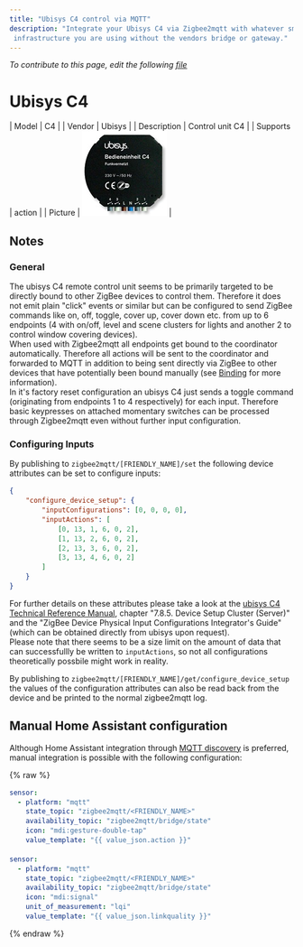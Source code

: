 ```yaml
---
title: "Ubisys C4 control via MQTT"
description: "Integrate your Ubisys C4 via Zigbee2mqtt with whatever smart home
 infrastructure you are using without the vendors bridge or gateway."
---
```


*To contribute to this page, edit the following
[file](https://github.com/Koenkk/zigbee2mqtt.io/blob/master/docs/devices/C4.md)*

# Ubisys C4

| Model | C4  |
| Vendor  | Ubisys  |
| Description | Control unit C4 |
| Supports | action |
| Picture | ![Ubisys C4](../images/devices/C4.jpg) |

## Notes

### General
The ubisys C4 remote control unit seems to be primarily targeted to be directly bound to other ZigBee devices to control them. Therefore it does not emit plain "click" events or similar but can be configured to send ZigBee commands like on, off, toggle, cover up, cover down etc. from up to 6 endpoints (4 with on/off, level and scene clusters for lights and another 2 to control window covering devices).  
When used with Zigbee2mqtt all endpoints get bound to the coordinator automatically. Therefore all actions will be sent to the coordinator and forwarded to MQTT in addition to being sent directly via ZigBee to other devices that have potentially been bound manually (see [Binding](../information/binding.html) for more information).  
In it's factory reset configuration an ubisys C4 just sends a toggle command (originating from endpoints 1 to 4 respectively) for each input. Therefore basic keypresses on attached momentary switches can be processed through Zigbee2mqtt even without further input configuration.


### Configuring Inputs
By publishing to `zigbee2mqtt/[FRIENDLY_NAME]/set` the following device attributes can be set to configure inputs:
```json
{
    "configure_device_setup": {
        "inputConfigurations": [0, 0, 0, 0],
        "inputActions": [
            [0, 13, 1, 6, 0, 2],
            [1, 13, 2, 6, 0, 2],
            [2, 13, 3, 6, 0, 2],
            [3, 13, 4, 6, 0, 2]
        ]
    }
}
```
For further details on these attributes please take a look at the
[ubisys C4 Technical Reference Manual](https://www.ubisys.de/wp-content/uploads/ubisys-c4-technical-reference.pdf),
chapter "7.8.5. Device Setup Cluster (Server)" and the "ZigBee Device Physical Input Configurations Integrator's Guide" (which can be obtained directly from ubisys upon request).  
Please note that there seems to be a size limit on the amount of data that can successfullly be written to `inputActions`, so not all configurations theoretically possbile might work in reality.

By publishing to `zigbee2mqtt/[FRIENDLY_NAME]/get/configure_device_setup` the values of the configuration attributes can
also be read back from the device and be printed to the normal zigbee2mqtt log.

## Manual Home Assistant configuration
Although Home Assistant integration through [MQTT discovery](../integration/home_assistant) is preferred,
manual integration is possible with the following configuration:


{% raw %}
```yaml
sensor:
  - platform: "mqtt"
    state_topic: "zigbee2mqtt/<FRIENDLY_NAME>"
    availability_topic: "zigbee2mqtt/bridge/state"
    icon: "mdi:gesture-double-tap"
    value_template: "{{ value_json.action }}"

sensor:
  - platform: "mqtt"
    state_topic: "zigbee2mqtt/<FRIENDLY_NAME>"
    availability_topic: "zigbee2mqtt/bridge/state"
    icon: "mdi:signal"
    unit_of_measurement: "lqi"
    value_template: "{{ value_json.linkquality }}"
```
{% endraw %}


